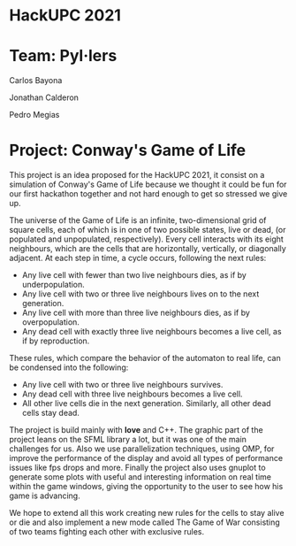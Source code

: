 
# HackUPC 2021
# Team: Pyl·lers
Carlos Bayona

Jonathan Calderon

Pedro Megias

# Project: Conway's Game of Life

This project is an idea proposed for the HackUPC 2021, it consist on a simulation of Conway's Game of Life because we thought it could be fun for our first hackathon together and not hard enough to get so stressed we give up.

The universe of the Game of Life is an infinite, two-dimensional grid of square cells, each of which is in one of two possible states, live or dead, (or populated and unpopulated, respectively). Every cell interacts with its eight neighbours, which are the cells that are horizontally, vertically, or diagonally adjacent. At each step in time, a cycle occurs, following the next rules:

  - Any live cell with fewer than two live neighbours dies, as if by underpopulation.
  - Any live cell with two or three live neighbours lives on to the next generation.
  - Any live cell with more than three live neighbours dies, as if by overpopulation.
  - Any dead cell with exactly three live neighbours becomes a live cell, as if by reproduction.

These rules, which compare the behavior of the automaton to real life, can be condensed into the following:

  - Any live cell with two or three live neighbours survives.
  - Any dead cell with three live neighbours becomes a live cell.
  - All other live cells die in the next generation. Similarly, all other dead cells stay dead.


The project is build mainly with **love** and C++. The graphic part of the project leans on the SFML library a lot, but it was one of the main challenges for us. Also we use parallelization techniques, using OMP, for improve the performance of the display and avoid all types of performance issues like fps drops and more. Finally the project also uses gnuplot to generate some plots with useful and interesting information on real time within the game windows, giving the opportunity to the user to see how his game is advancing.

We hope to extend all this work creating new rules for the cells to stay alive or die and also implement a new mode called The Game of War consisting of two teams fighting each other with exclusive rules.


